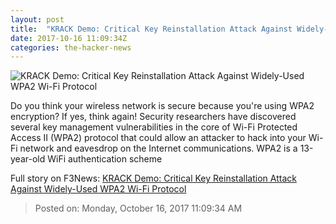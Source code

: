 ```yaml
---
layout: post
title:  "KRACK Demo: Critical Key Reinstallation Attack Against Widely-Used WPA2 Wi-Fi Protocol"
date: 2017-10-16 11:09:34Z
categories: the-hacker-news
---
```


![KRACK Demo: Critical Key Reinstallation Attack Against Widely-Used WPA2 Wi-Fi Protocol](https://4.bp.blogspot.com/-V8dDL9Kefnc/WeRTm2l5ATI/AAAAAAAAuY0/MEaxpP-Xiogl9mWcFyr4J03EzrG2zxZMwCLcBGAs/s1600/wpa2-krack-wifi-hacking.png)

Do you think your wireless network is secure because you're using WPA2 encryption? If yes, think again! Security researchers have discovered several key management vulnerabilities in the core of Wi-Fi Protected Access II (WPA2) protocol that could allow an attacker to hack into your Wi-Fi network and eavesdrop on the Internet communications. WPA2 is a 13-year-old WiFi authentication scheme


Full story on F3News: [KRACK Demo: Critical Key Reinstallation Attack Against Widely-Used WPA2 Wi-Fi Protocol](http://www.f3nws.com/n/ksKjDJ)

> Posted on: Monday, October 16, 2017 11:09:34 AM
